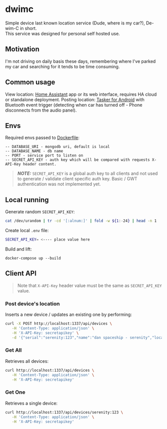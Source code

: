 # dwimc
Simple device last known location service (Dude, where is my car?), De-wim-C in short.  
This service was designed for personal self hosted use.

## Motivation
I'm not driving on daily basis these days, remembering where I've parked my car and
searching for it tends to be time consuming.

## Common usage
View location: [Home Assistant](https://www.home-assistant.io/) app or its web interface, requires HA cloud or standalone deployment.
Posting location: [Tasker for Android](https://play.google.com/store/apps/details?id=net.dinglisch.android.taskerm) with Bluetooth event trigger (detecting when car has turned off - Phone disconnects from the audio panel).

## Envs
Required envs passed to [Dockerfile](./Dockerfile):
```
-- DATABASE_URI - mongodb uri, default is local
-- DATABASE_NAME - db name
-- PORT - service port to listen on
-- SECRET_API_KEY - auth key which will be compared with requests X-API-Key header content.
```

> **_NOTE:_** `SECRET_API_KEY` is a global auth key to all clients and not used to generate / validate client specific auth key. Basic / GWT authentication was not implemented yet.


## Local running

Generate random `SECRET_API_KEY`:
```bash
cat /dev/urandom | tr -cd '[:alnum:]' | fold -w ${1:-24} | head -n 1
```

Create local `.env` file:
```bash
SECRET_API_KEY= <---- place value here
```

Build and lift:
```
docker-compose up --build
```


## Client API

> Note that `X-API-Key` header value must be the same as `SECRET_API_KEY` value.

### Post device's location
Inserts a new device / updates an existing one by performing:
```bash
curl -X POST http://localhost:1337/api/devices \
   -H 'Content-Type: application/json' \
   -H 'X-API-Key: secretapikey' \
   -d '{"serial":"serenity:123","name":"dan spaceship - serenity","location":{"latitude":32.0744615,"longitude":34.7911511}}'
```

### Get All
Retrieves all devices:
```bash
curl http://localhost:1337/api/devices \
   -H 'Content-Type: application/json' \
   -H 'X-API-Key: secretapikey'
```

### Get One
Retrieves a single device:
```bash
curl http://localhost:1337/api/devices/serenity:123 \
   -H 'Content-Type: application/json' \
   -H 'X-API-Key: secretapikey'
```

